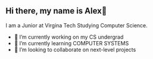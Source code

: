 ## Hi there, my name is Alex👋

I am a Junior at Virgina Tech Studying Computer Science.

- 🔭 I’m currently working on my CS undergrad
- 🌱 I’m currently learning COMPUTER SYSTEMS
- 👯 I’m looking to collaborate on next-level projects

